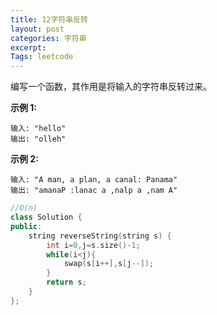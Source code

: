 ```yaml
---
title: 12字符串反转
layout: post
categories: 字符串
excerpt: 
Tags: leetcode
---
```


编写一个函数，其作用是将输入的字符串反转过来。

**示例 1:**

```
输入: "hello"
输出: "olleh"
```

**示例 2:**

```
输入: "A man, a plan, a canal: Panama"
输出: "amanaP :lanac a ,nalp a ,nam A"
```



```c++
//O(n)
class Solution {
public:
    string reverseString(string s) {
        int i=0,j=s.size()-1;
        while(i<j){
            swap(s[i++],s[j--]);
        }
        return s;
    }
};
```

